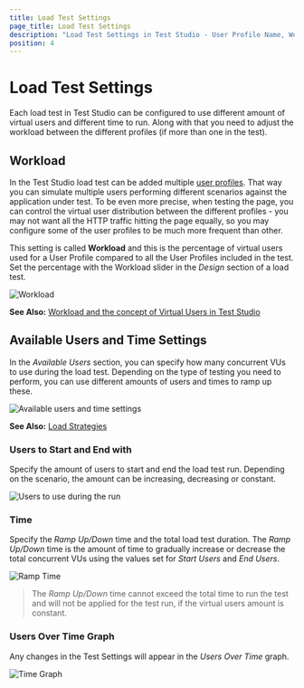 ```yaml
---
title: Load Test Settings
page_title: Load Test Settings
description: "Load Test Settings in Test Studio - User Profile Name, Workload, Available Users, Time"
position: 4
---
```

# Load Test Settings

Each load test in Test Studio can be configured to use different amount of virtual users and different time to run. Along with that you need to adjust the workload between the different profiles (if more than one in the test).

## Workload

In the Test Studio load test can be added multiple <a href="/features/testing-types/load-testing/designing-load-tests/adding-user-profiles" target="_blank">user profiles</a>. That way you can simulate multiple users performing different scenarios against the application under test. To be even more precise, when testing the page, you can control the virtual user distribution between the different profiles - you may not want all the HTTP traffic hitting the page equally, so you may configure some of the user profiles to be much more frequent than other. 

This setting is called __Workload__ and this is the percentage of virtual users used for a User Profile compared to all the User Profiles included in the test. Set the percentage with the Workload slider in the _Design_ section of a load test.

![Workload][3]

**See Also:** <a href="/knowledge-base/load-testing-kb/virtual-users" target="_blank">Workload and the concept of Virtual Users in Test Studio</a>

## Available Users and Time Settings

In the _Available Users_ section, you can specify how many concurrent VUs to use during the load test. Depending on the type of testing you need to perform, you can use different amounts of users and times to ramp up these.

![Available users and time settings][4]

**See Also:** <a href="/knowledge-base/load-testing-kb/load-strategies" target="_blank">Load Strategies</a>

### Users to Start and End with

Specify the amount of users to start and end the load test run. Depending on the scenario, the amount can be increasing, decreasing or constant.

![Users to use during the run][4a]

### Time

Specify the _Ramp Up/Down_ time and the total load test duration. The _Ramp Up/Down_ time is the amount of time to gradually increase or decrease the total concurrent VUs using the values set for _Start Users_ and _End Users_.

![Ramp Time][5]

> The _Ramp Up/Down_ time cannot exceed the total time to run the test and will not be applied for the test run, if the virtual users amount is constant.

### Users Over Time Graph

Any changes in the Test Settings will appear in the _Users Over Time_ graph.

![Time Graph][6]

[1]: /img/features/testing-types/load-testing/test-settings/fig1.png
[2]: /img/features/testing-types/load-testing/test-settings/fig2.png
[3]: /img/features/testing-types/load-testing/test-settings/fig3.png
[4]: /img/features/testing-types/load-testing/test-settings/fig4.png
[4a]: /img/features/testing-types/load-testing/test-settings/fig4a.png
[5]: /img/features/testing-types/load-testing/test-settings/fig5.png
[6]: /img/features/testing-types/load-testing/test-settings/fig6.png
